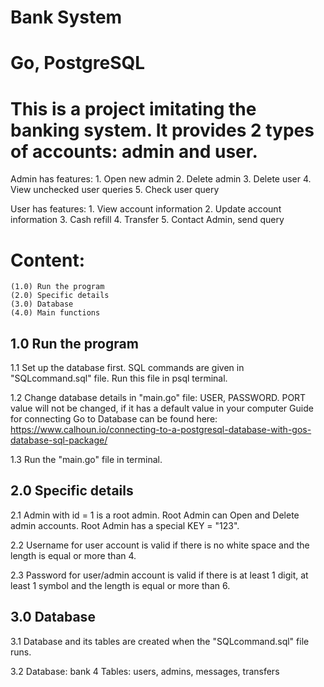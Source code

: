 # Bank System
# Go, PostgreSQL

# This is a project imitating the banking system. It provides 2 types of accounts: admin and user.
  
  Admin has features:
    1. Open new admin
    2. Delete admin
    3. Delete user
    4. View unchecked user queries
    5. Check user query
  
  User has features:
    1. View account information
    2. Update account information
    3. Cash refill
    4. Transfer 
    5. Contact Admin, send query

# Content:
    (1.0) Run the program
    (2.0) Specific details
    (3.0) Database
    (4.0) Main functions

## 1.0 Run the program
1.1 Set up the database first. SQL commands are given in "SQLcommand.sql"
    file. Run this file in psql terminal. 

1.2 Change database details in "main.go" file: USER, PASSWORD.
    PORT value will not be changed, if it has a default value in your computer
    Guide for connecting Go to Database can be found here:
    https://www.calhoun.io/connecting-to-a-postgresql-database-with-gos-database-sql-package/

1.3 Run the "main.go" file in terminal.

## 2.0 Specific details
2.1 Admin with id = 1 is a root admin. Root Admin can Open and Delete
    admin accounts. Root Admin has a special KEY = "123".

2.2 Username for user account is valid if there is no white space and
    the length is equal or more than 4.

2.3 Password for user/admin account is valid if there is at least 1 digit,
    at least 1 symbol and the length is equal or more than 6.

## 3.0 Database
3.1 Database and its tables are created when the "SQLcommand.sql" 
    file runs.

3.2 Database: bank
    4 Tables: users, admins, messages, transfers
    
